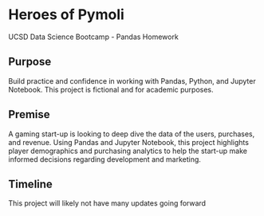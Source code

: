 # Heroes of Pymoli
UCSD Data Science Bootcamp - Pandas Homework

## Purpose
Build practice and confidence in working with Pandas, Python, and Jupyter Notebook. This project is fictional and for academic purposes.

## Premise
A gaming start-up is looking to deep dive the data of the users, purchases, and revenue. Using Pandas and Jupyter Notebook, this project highlights player demographics and purchasing analytics to help the start-up make informed decisions regarding development and marketing.

## Timeline
This project will likely not have many updates going forward
